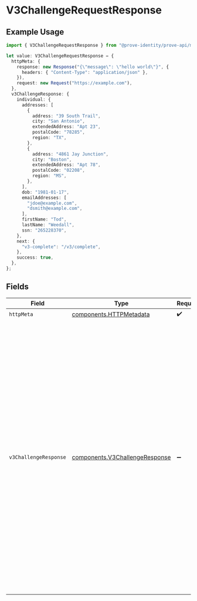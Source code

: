 # V3ChallengeRequestResponse

## Example Usage

```typescript
import { V3ChallengeRequestResponse } from "@prove-identity/prove-api/models/operations";

let value: V3ChallengeRequestResponse = {
  httpMeta: {
    response: new Response("{\"message\": \"hello world\"}", {
      headers: { "Content-Type": "application/json" },
    }),
    request: new Request("https://example.com"),
  },
  v3ChallengeResponse: {
    individual: {
      addresses: [
        {
          address: "39 South Trail",
          city: "San Antonio",
          extendedAddress: "Apt 23",
          postalCode: "78285",
          region: "TX",
        },
        {
          address: "4861 Jay Junction",
          city: "Boston",
          extendedAddress: "Apt 78",
          postalCode: "02208",
          region: "MS",
        },
      ],
      dob: "1981-01-17",
      emailAddresses: [
        "jdoe@example.com",
        "dsmith@example.com",
      ],
      firstName: "Tod",
      lastName: "Weedall",
      ssn: "265228370",
    },
    next: {
      "v3-complete": "/v3/complete",
    },
    success: true,
  },
};
```

## Fields

| Field                                                                                                                                                                                                                                                                                                                                                                                                                                                                                                       | Type                                                                                                                                                                                                                                                                                                                                                                                                                                                                                                        | Required                                                                                                                                                                                                                                                                                                                                                                                                                                                                                                    | Description                                                                                                                                                                                                                                                                                                                                                                                                                                                                                                 | Example                                                                                                                                                                                                                                                                                                                                                                                                                                                                                                     |
| ----------------------------------------------------------------------------------------------------------------------------------------------------------------------------------------------------------------------------------------------------------------------------------------------------------------------------------------------------------------------------------------------------------------------------------------------------------------------------------------------------------- | ----------------------------------------------------------------------------------------------------------------------------------------------------------------------------------------------------------------------------------------------------------------------------------------------------------------------------------------------------------------------------------------------------------------------------------------------------------------------------------------------------------- | ----------------------------------------------------------------------------------------------------------------------------------------------------------------------------------------------------------------------------------------------------------------------------------------------------------------------------------------------------------------------------------------------------------------------------------------------------------------------------------------------------------- | ----------------------------------------------------------------------------------------------------------------------------------------------------------------------------------------------------------------------------------------------------------------------------------------------------------------------------------------------------------------------------------------------------------------------------------------------------------------------------------------------------------- | ----------------------------------------------------------------------------------------------------------------------------------------------------------------------------------------------------------------------------------------------------------------------------------------------------------------------------------------------------------------------------------------------------------------------------------------------------------------------------------------------------------- |
| `httpMeta`                                                                                                                                                                                                                                                                                                                                                                                                                                                                                                  | [components.HTTPMetadata](../../models/components/httpmetadata.md)                                                                                                                                                                                                                                                                                                                                                                                                                                          | :heavy_check_mark:                                                                                                                                                                                                                                                                                                                                                                                                                                                                                          | N/A                                                                                                                                                                                                                                                                                                                                                                                                                                                                                                         |                                                                                                                                                                                                                                                                                                                                                                                                                                                                                                             |
| `v3ChallengeResponse`                                                                                                                                                                                                                                                                                                                                                                                                                                                                                       | [components.V3ChallengeResponse](../../models/components/v3challengeresponse.md)                                                                                                                                                                                                                                                                                                                                                                                                                            | :heavy_minus_sign:                                                                                                                                                                                                                                                                                                                                                                                                                                                                                          | Successful request.                                                                                                                                                                                                                                                                                                                                                                                                                                                                                         | {<br/>"next": {<br/>"v3-complete": "/v3/complete"<br/>},<br/>"individual": {<br/>"firstName": "Tod",<br/>"lastName": "Weedall",<br/>"addresses": [<br/>{<br/>"address": "39 South Trail",<br/>"city": "San Antonio",<br/>"extendedAddress": "Apt 23",<br/>"postalCode": "78285",<br/>"region": "TX"<br/>},<br/>{<br/>"address": "4861 Jay Junction",<br/>"city": "Boston",<br/>"extendedAddress": "Apt 78",<br/>"postalCode": "02208",<br/>"region": "MS"<br/>}<br/>],<br/>"emailAddresses": [<br/>"jdoe@example.com",<br/>"dsmith@example.com"<br/>],<br/>"dob": "1981-01-17",<br/>"ssn": "265228370"<br/>},<br/>"success": true<br/>} |